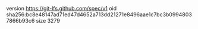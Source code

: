 version https://git-lfs.github.com/spec/v1
oid sha256:bc8e48147ad71ed47d4652a713dd21271e8496aae1c7bc3b09948037866b93c6
size 3279
